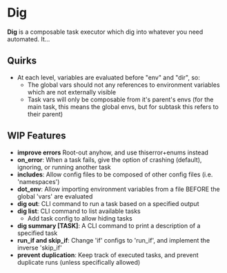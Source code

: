 # Dig

**Dig** is a composable task executor which dig into whatever you need automated. It...

## Quirks

* At each level, variables are evaluated before "env" and "dir", so:
  * The global vars should not any references to environment variables which are not externally visible
  * Task vars will only be composable from it's parent's envs (for the main task, this means the global envs, but for subtask this refers to their parent)

## WIP Features

* **improve errors** Root-out anyhow, and use thiserror+enums instead
* **on_error**: When a task fails, give the option of crashing (default), ignoring, or running another task
* **includes**: Allow config files to be composed of other config files (i.e. 'namespaces')
* **dot_env**:  Allow importing environment variables from a file BEFORE the global 'vars' are evaluated
* **dig out**: CLI command to run a task based on a specified output
* **dig list**: CLI command to list available tasks
  * Add task config to allow hiding tasks
* **dig summary [TASK]**: A CLI command to print a description of a specified task
* **run_if and skip_if**: Change 'if' configs to 'run_if', and implement the inverse 'skip_if'
* **prevent duplication**: Keep track of executed tasks, and prevent duplicate runs (unless specifically allowed)